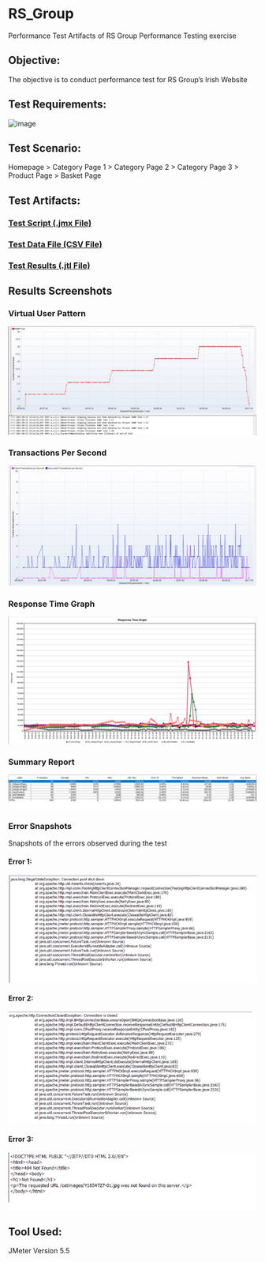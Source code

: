 # RS_Group
Performance Test Artifacts of RS Group Performance Testing exercise

## Objective:
The objective is to conduct performance test for RS Group’s Irish Website

## Test Requirements:

![image](https://user-images.githubusercontent.com/113519053/190485993-e1f495fd-a9d9-46be-b6d8-f99a7cb9af3a.png)

## Test Scenario:
Homepage > Category Page 1 > Category Page 2 > Category Page 3 > Product Page > Basket Page

## Test Artifacts:
### [Test Script (.jmx File)](https://github.com/krithigav/RS_Group/blob/main/Test%20Artifacts/Script/RS_ECOM_Addtocart.jmx)
### [Test Data File (CSV File)](https://github.com/krithigav/RS_Group/blob/main/Test%20Artifacts/Script/TestDataFile.csv)
### [Test Results (.jtl File)](https://github.com/krithigav/RS_Group/blob/main/Test%20Artifacts/Test%20Results/RAMP_Test1.JTL)

## Results Screenshots
### Virtual User Pattern
![VirtualUserPattern](https://github.com/krithigav/RS_Group/blob/main/Test%20Artifacts/Result%20Snapshots/UserThreadPattern.jpg)

### Transactions Per Second
![TransactionsPerSecond](https://github.com/krithigav/RS_Group/blob/main/Test%20Artifacts/Result%20Snapshots/TransactionsPerSecond.jpg)

### Response Time Graph
![ResponseTimeGraph](https://github.com/krithigav/RS_Group/blob/main/Test%20Artifacts/Result%20Snapshots/ResponseTimeGraph.jpg)

### Summary Report
![SummaryReport](https://github.com/krithigav/RS_Group/blob/main/Test%20Artifacts/Result%20Snapshots/SummaryReport.jpg)

### Error Snapshots
Snapshots of the errors observed during the test

#### Error 1:

![Error1](https://github.com/krithigav/RS_Group/blob/main/Test%20Artifacts/Result%20Snapshots/Error%20Snapshots/Error_1_IllegalStateException.jpg)

#### Error 2:

![Error2](https://github.com/krithigav/RS_Group/blob/main/Test%20Artifacts/Result%20Snapshots/Error%20Snapshots/Error_2_ConnectionClosed.jpg)

#### Error 3:

![Error3](https://github.com/krithigav/RS_Group/blob/main/Test%20Artifacts/Result%20Snapshots/Error%20Snapshots/Error_3_ImageNotFound.jpg)

## Tool Used:
JMeter Version 5.5

